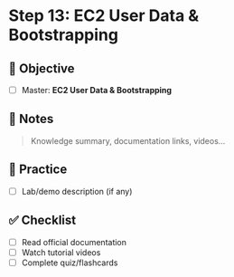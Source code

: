 # Step 13: EC2 User Data & Bootstrapping

## 🎯 Objective
- [ ] Master: **EC2 User Data & Bootstrapping**

## 📘 Notes
> Knowledge summary, documentation links, videos...

## 🧪 Practice
- [ ] Lab/demo description (if any)

## ✅ Checklist
- [ ] Read official documentation
- [ ] Watch tutorial videos
- [ ] Complete quiz/flashcards
